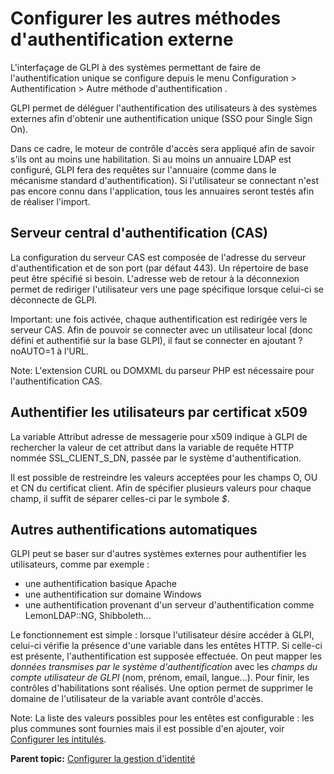 Configurer les autres méthodes d'authentification externe
=========================================================

L'interfaçage de GLPI à des systèmes permettant de faire de
l'authentification unique se configure depuis le menu Configuration \>
Authentification \> Autre méthode d'authentification .

GLPI permet de déléguer l'authentification des utilisateurs à des
systèmes externes afin d'obtenir une authentification unique (SSO pour
Single Sign On).

Dans ce cadre, le moteur de contrôle d'accès sera appliqué afin de
savoir s'ils ont au moins une habilitation. Si au moins un annuaire LDAP
est configuré, GLPI fera des requêtes sur l'annuaire (comme dans le
mécanisme standard d'authentification). Si l'utilisateur se connectant
n'est pas encore connu dans l'application, tous les annuaires seront
testés afin de réaliser l'import.

Serveur central d'authentification (CAS)
----------------------------------------

La configuration du serveur CAS est composée de l'adresse du serveur
d'authentification et de son port (par défaut 443). Un répertoire de
base peut être spécifié si besoin. L'adresse web de retour à la
déconnexion permet de rediriger l'utilisateur vers une page spécifique
lorsque celui-ci se déconnecte de GLPI.

Important: une fois activée, chaque authentification est redirigée vers
le serveur CAS. Afin de pouvoir se connecter avec un utilisateur local
(donc défini et authentifié sur la base GLPI), il faut se connecter en
ajoutant ?noAUTO=1 à l'URL.

Note: L'extension CURL ou DOMXML du parseur PHP est nécessaire pour
l'authentification CAS.

Authentifier les utilisateurs par certificat x509
-------------------------------------------------

La variable Attribut adresse de messagerie pour x509 indique à GLPI de
rechercher la valeur de cet attribut dans la variable de requête HTTP
nommée SSL\_CLIENT\_S\_DN, passée par le système d'authentification.

Il est possible de restreindre les valeurs acceptées pour les champs O,
OU et CN du certificat client. Afin de spécifier plusieurs valeurs pour
chaque champ, il suffit de séparer celles-ci par le symbole *$*.

Autres authentifications automatiques
-------------------------------------

GLPI peut se baser sur d'autres systèmes externes pour authentifier les
utilisateurs, comme par exemple :

-   une authentification basique Apache
-   une authentification sur domaine Windows
-   une authentification provenant d'un serveur d'authentification comme
    LemonLDAP::NG, Shibboleth...

Le fonctionnement est simple : lorsque l'utilisateur désire accéder à
GLPI, celui-ci vérifie la présence d'une variable dans les entêtes HTTP.
Si celle-ci est présente, l'authentification est supposée effectuée. On
peut mapper les *données transmises par le système d'authentification*
avec les *champs du compte utilisateur de GLPI* (nom, prénom, email,
langue...). Pour finir, les contrôles d'habilitations sont réalisés. Une
option permet de supprimer le domaine de l'utilisateur de la variable
avant contrôle d'accès.

Note: La liste des valeurs possibles pour les entêtes est configurable :
les plus communes sont fournies mais il est possible d'en ajouter, voir
[Configurer les
intitulés](config_dropdown.html "Les intitulés se configurent depuis le menu Configuration > Intitulés").

**Parent topic:** [Configurer la gestion
d'identité](../glpi/config_auth.html "La manière dont GLPI gère l'authentification et les informations personnelles des utilisateurs se configure depuis le menu Configuration > Authentification.")
